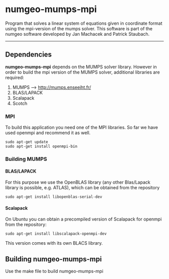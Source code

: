 # numgeo-mumps-mpi

Program that solves a linear system of equations given in coordinate format using the mpi-version of the mumps solver. This software is part of the numgeo software developed by Jan Machacek and Patrick Staubach.

---

## Dependencies

**numgeo-mumps-mpi** depends on the MUMPS solver library. However in order to build the mpi version of the MUMPS solver, additional libraries are required:

1. MUMPS --> <http://mumps.enseeiht.fr/>
1. BLAS/LAPACK 
2. Scalapack
3. Scotch

### MPI

To build this application you need one of the MPI libraries. So far we have used openmpi and recommend it as well.

```shell
sudo apt-get update
sudo apt-get install openmpi-bin
```

### Building MUMPS

#### BLAS/LAPACK

For this purpose we use the OpenBLAS library (any other Blas/Lapack library is possible, e.g. ATLAS), which can be obtained from the repository

```shell
sudo apt-get install libopenblas-serial-dev
```
	
#### Scalapack

On Ubuntu you can obtain a precompiled version of Scalapack for openmpi from the repository:

```shell
sudo apt-get install libscalapack-openmpi-dev
```

This version comes with its own BLACS library.

## Building numgeo-mumps-mpi

Use the make file to build numgeo-mumps-mpi
